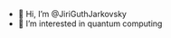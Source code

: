 - 👋 Hi, I’m @JiriGuthJarkovsky
- 👀 I’m interested in quantum computing

<!---
JiriGuthJarkovsky/JiriGuthJarkovsky is a ✨ special ✨ repository because its `README.md` (this file) appears on your GitHub profile.
You can click the Preview link to take a look at your changes.
--->
